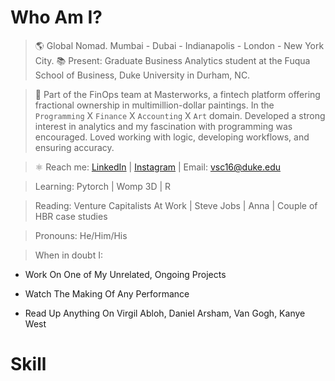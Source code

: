 # Who Am I?
> 🌎 Global Nomad. Mumbai - Dubai - Indianapolis - London - New York City.
> 📚 Present: Graduate Business Analytics student at the Fuqua School of Business, Duke University in Durham, NC.

> 🎨 Part of the FinOps team at Masterworks, a fintech platform offering fractional ownership in multimillion-dollar paintings. In the `Programming` X `Finance` X `Accounting` X `Art` domain. Developed a strong interest in analytics and my fascination with programming was encouraged. Loved working with logic, developing workflows, and ensuring accuracy.

> ⚛ Reach me: [LinkedIn](https://www.linkedin.com/in/vardhanchulani/) | [Instagram](https://www.instagram.com/vardhan.chulani/) | Email: vsc16@duke.edu

> Learning: Pytorch | Womp 3D | R

> Reading: Venture Capitalists At Work | Steve Jobs | Anna | Couple of HBR case studies

> Pronouns: He/Him/His

> When in doubt I:
- Work On One of My Unrelated, Ongoing Projects
* Watch The Making Of Any Performance
+ Read Up Anything On Virgil Abloh, Daniel Arsham, Van Gogh, Kanye West

# Skill


